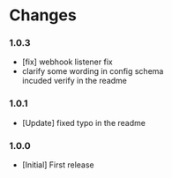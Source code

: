 # Changes

### 1.0.3
- [fix] webhook listener fix
- clarify some wording in config schema
<br> incuded verify in the readme

### 1.0.1 
- [Update] fixed typo in the readme

### 1.0.0
- [Initial] First release





